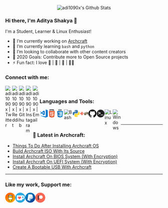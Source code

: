 <!-- List Of Websites-->
[archcraft]: https://archcraft-os.github.io
[archcrafts]: https://github.com/archcraft-os
[twitter]: https://www.twitter.com/adi1090x
[reddit]: https://www.reddit.com/user/adi1090x
[github]: https://www.github.com/adi1090x
[instagram]: https://www.instagram.com/aditya__shakya
[gmail]: mailto:adi1090x@gmail.com
[bmac]: https://www.buymeacoffee.com/adi1090x
[ko-fi]: https://ko-fi.com/adi1090x
[paypal]: https://www.paypal.com/cgi-bin/webscr?cmd=_s-xclick&hosted_button_id=U3VK2SSVQWAPN
[patreon]: https://www.patreon.com/adi1090x

<p align="center">
  <img alt="adi1090x's Github Stats" src="https://github-readme-stats.vercel.app/api?username=adi1090x&show_icons=true&include_all_commits=true&hide_border=true" />
<!--  <img alt="profile pic" width="195px" src="https://avatars2.githubusercontent.com/u/26059688?s=460&u=d41b000a62eab50d000c3da604d151cec27bd850&v=4" />  -->
<!--  <img src="https://github-readme-stats.anuraghazra1.vercel.app/api/top-langs/?username=adi1090x&hide=ruby,perl&hide_border=true" />  -->
</p>

### Hi there, I'm Aditya Shakya 👋

I'm a Student, Learner & Linux Enthusiast!
- 🔭 I’m currently working on [Archcraft][archcrafts]
- 🌱 I’m currently learning `bash` and `python`
- 👯 I’m looking to collaborate with other content creators
- 🥅 2020 Goals: Contribute more to Open Source projects
- ⚡ Fun fact: I love 📸 | 🎨 | 🐶 | 👨‍💻

### Connect with me:

[<img align="left" alt="adi1090x | Twitter" width="22px" src="https://image.flaticon.com/icons/svg/733/733579.svg" />][twitter]
[<img align="left" alt="adi1090x | Reddit" width="22px" src="https://image.flaticon.com/icons/svg/2111/2111589.svg" />][reddit]
[<img align="left" alt="adi1090x | Github" width="22px" src="https://image.flaticon.com/icons/svg/733/733553.svg" />][github]
[<img align="left" alt="adi1090x | Instagram" width="22px" src="https://image.flaticon.com/icons/svg/733/733558.svg" />][instagram]
[<img align="left" alt="adi1090x | Email" width="22px" src="https://image.flaticon.com/icons/svg/732/732200.svg" />][gmail]

<br />

### Languages and Tools:

[<img align="left" alt="Visual Studio Code" width="26px" src="https://raw.githubusercontent.com/github/explore/80688e429a7d4ef2fca1e82350fe8e3517d3494d/topics/visual-studio-code/visual-studio-code.png" />](https://www.google.com/search?&q=Visual+Studio+Code)
[<img align="left" alt="HTML5" width="26px" src="https://raw.githubusercontent.com/github/explore/80688e429a7d4ef2fca1e82350fe8e3517d3494d/topics/html/html.png" />](https://www.google.com/search?&q=HTML5)
[<img align="left" alt="CSS3" width="26px" src="https://raw.githubusercontent.com/github/explore/80688e429a7d4ef2fca1e82350fe8e3517d3494d/topics/css/css.png" />](https://www.google.com/search?&q=CSS)
[<img align="left" alt="Bash" width="26px" src="https://raw.githubusercontent.com/odb/official-bash-logo/master/assets/Logos/Icons/SVG/128x128.svg" />](https://www.google.com/search?&q=Bash)
[<img align="left" alt="Python" width="26px" src="https://raw.githubusercontent.com/PKief/vscode-material-icon-theme/master/icons/python.svg" />](https://www.google.com/search?&q=Python)
[<img align="left" alt="Git" width="26px" src="https://raw.githubusercontent.com/github/explore/80688e429a7d4ef2fca1e82350fe8e3517d3494d/topics/git/git.png" />](https://www.google.com/search?&q=Git)
[<img align="left" alt="GitHub" width="26px" src="https://raw.githubusercontent.com/github/explore/78df643247d429f6cc873026c0622819ad797942/topics/github/github.png" />](https://www.google.com/search?&q=Github)
[<img align="left" alt="Terminal" width="26px" src="https://raw.githubusercontent.com/github/explore/80688e429a7d4ef2fca1e82350fe8e3517d3494d/topics/terminal/terminal.png" />](https://www.google.com/search?&q=command+line+interface)
[<img align="left" alt="Linux" width="26px" src="https://image.flaticon.com/icons/svg/226/226772.svg" />](https://www.google.com/search?&q=Linux)
[<img align="left" alt="Windows" width="26px" src="https://image.flaticon.com/icons/svg/882/882702.svg" />](https://www.google.com/search?&q=Windows)

<br />
<br />

---
### 📖 Latest in Archcraft:

- [Things To Do After Installing Archcraft OS](https://archcraft-os.github.io/blog/post_install.html)
- [Build Archcraft ISO With Its Source](https://archcraft-os.github.io/blog/build.html)
- [Install Archcraft On BIOS System (With Encryption)](https://archcraft-os.github.io/blog/bios.html)
- [Install Archcraft On UEFI System (With Encryption)](https://archcraft-os.github.io/blog/uefi.html)
- [Create A Bootable USB With Archcraft](https://archcraft-os.github.io/blog/usb.html)

---

### Like my work, Support me:

[<img align="left" alt="adi1090x | Twitter" width="32px" src="https://raw.githubusercontent.com/adi1090x/files/master/other/1.png" />][bmac]
[<img align="left" alt="adi1090x | Reddit" width="32px" src="https://raw.githubusercontent.com/adi1090x/files/master/other/2.png" />][ko-fi]
[<img align="left" alt="adi1090x | Github" width="32px" src="https://raw.githubusercontent.com/adi1090x/files/master/other/3.png" />][paypal]
[<img align="left" alt="adi1090x | Instagram" width="32px" src="https://raw.githubusercontent.com/adi1090x/files/master/other/4.png" />][patreon]
